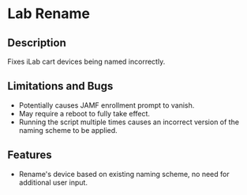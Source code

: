 # Lab Rename
## Description
Fixes iLab cart devices being named incorrectly.
## Limitations and Bugs
 - Potentially causes JAMF enrollment prompt to vanish.
 - May require a reboot to fully take effect.
 - Running the script multiple times causes an incorrect version of the naming scheme to be applied.
## Features
 - Rename's device based on existing naming scheme, no need for additional user input.